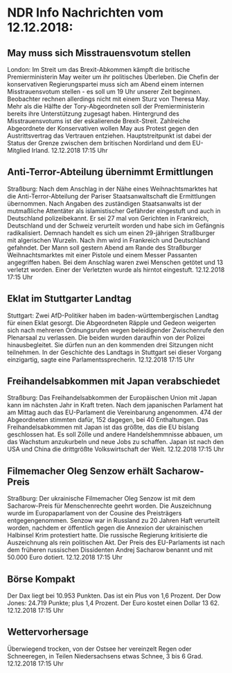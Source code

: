 # NDR Info Nachrichten vom 12.12.2018:


## May muss sich Misstrauensvotum stellen
London: Im Streit um das Brexit-Abkommen kämpft die britische Premierministerin May weiter um ihr politisches Überleben. Die Chefin der konservativen Regierungspartei muss sich am Abend einem internen Misstrauensvotum stellen - es soll um 19 Uhr unserer Zeit beginnen. Beobachter rechnen allerdings nicht mit einem Sturz von Theresa May. Mehr als die Hälfte der Tory-Abgeordneten soll der Premierministerin bereits ihre Unterstützung zugesagt haben. Hintergrund des Misstrauensvotums ist der eskalierende Brexit-Streit. Zahlreiche Abgeordnete der Konservativen wollen May aus Protest gegen den Austrittsvertrag das Vertrauen entziehen. Hauptstreitpunkt ist dabei der Status der Grenze zwischen dem britischen Nordirland und dem EU-Mitglied Irland. 12.12.2018 17:15 Uhr 

## Anti-Terror-Abteilung übernimmt Ermittlungen
Straßburg: Nach dem Anschlag in der Nähe eines Weihnachtsmarktes hat die Anti-Terror-Abteilung der Pariser Staatsanwaltschaft die Ermittlungen übernommen. Nach Angaben des zuständigen Staatsanwalts ist der mutmaßliche Attentäter als islamistischer Gefährder eingestuft und auch in Deutschland polizeibekannt. Er sei 27 mal von Gerichten in Frankreich, Deutschland und der Schweiz verurteilt worden und habe sich im Gefängnis radikalisiert. Demnach handelt es sich um einen 29-jährigen Straßburger mit algerischen Wurzeln. Nach ihm wird in Frankreich und Deutschland gefahndet. Der Mann soll gestern Abend am Rande des Straßburger Weihnachtsmarktes mit einer Pistole und einem Messer Passanten angegriffen haben. Bei dem Anschlag waren zwei Menschen getötet und 13 verletzt worden. Einer der Verletzten wurde als hirntot eingestuft. 12.12.2018 17:15 Uhr 

## Eklat im Stuttgarter Landtag
Stuttgart: Zwei AfD-Politiker haben im baden-württembergischen Landtag für einen Eklat gesorgt. Die Abgeordneten Räpple und Gedeon weigerten sich nach mehreren Ordnungsrufen wegen beleidigender Zwischenrufe den Plenarsaal zu verlassen. Die beiden wurden daraufhin von der Polizei hinausbegleitet. Sie dürfen nun an den kommenden drei Sitzungen nicht teilnehmen. In der Geschichte des Landtags in Stuttgart sei dieser Vorgang einzigartig, sagte eine Parlamentssprecherin. 12.12.2018 17:15 Uhr 

## Freihandelsabkommen mit Japan verabschiedet
Straßburg: Das Freihandelsabkommen der Europäischen Union mit Japan kann im nächsten Jahr in Kraft treten. Nach dem japanischen Parlament hat am Mittag auch das EU-Parlament die Vereinbarung angenommen. 474 der Abgeordneten stimmten dafür, 152 dagegen, bei 40 Enthaltungen. Das Freihandelsabkommen mit Japan ist das größte, das die EU bislang geschlossen hat. Es soll Zölle und andere Handelshemmnisse abbauen, um das Wachstum anzukurbeln und neue Jobs zu schaffen. Japan ist nach den USA und China die drittgrößte Volkswirtschaft der Welt. 12.12.2018 17:15 Uhr 

## Filmemacher Oleg Senzow erhält Sacharow-Preis
Straßburg: Der ukrainische Filmemacher Oleg Senzow ist mit dem Sacharow-Preis für Menschenrechte geehrt worden. Die Auszeichnung wurde im Europaparlament von der Cousine des Preisträgers entgegengenommen. Senzow war in Russland zu 20 Jahren Haft verurteilt worden, nachdem er öffentlich gegen die Annexion der ukrainischen Halbinsel Krim protestiert hatte. Die russische Regierung kritisierte die Auszeichnung als rein politischen Akt. Der Preis des EU-Parlaments ist nach dem früheren russischen Dissidenten Andrej Sacharow benannt und mit 50.000 Euro dotiert. 12.12.2018 17:15 Uhr 

## Börse Kompakt
Der Dax liegt bei 10.953 Punkten. Das ist ein Plus von 1,6 Prozent. Der Dow Jones: 24.719 Punkte; plus 1,4  Prozent. Der Euro kostet einen Dollar 13 62. 12.12.2018 17:15 Uhr 

## Wettervorhersage
Überwiegend trocken, von der Ostsee her vereinzelt Regen oder Schneeregen, in Teilen Niedersachsens etwas Schnee, 3 bis 6 Grad. 12.12.2018 17:15 Uhr 
